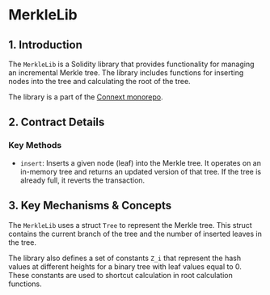 # MerkleLib

## 1. Introduction

The `MerkleLib` is a Solidity library that provides functionality for managing an incremental Merkle tree. The library includes functions for inserting nodes into the tree and calculating the root of the tree.

The library is a part of the [Connext monorepo](https://github.com/connext/monorepo/blob/main/packages/deployments/contracts/contracts/messaging/libraries/MerkleLib.sol).

## 2. Contract Details

### Key Methods

- `insert`: Inserts a given node (leaf) into the Merkle tree. It operates on an in-memory tree and returns an updated version of that tree. If the tree is already full, it reverts the transaction.

## 3. Key Mechanisms & Concepts

The `MerkleLib` uses a struct `Tree` to represent the Merkle tree. This struct contains the current branch of the tree and the number of inserted leaves in the tree.

The library also defines a set of constants `Z_i` that represent the hash values at different heights for a binary tree with leaf values equal to 0. These constants are used to shortcut calculation in root calculation functions.

